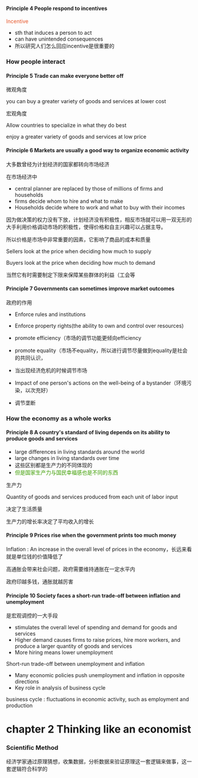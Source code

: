 #### Principle 4 People respond to incentives

<font color = '#e65529'>Incentive</font> 

* sth that induces a person to act
* can have unintended consequences
* 所以研究人们怎么回应incentive是很重要的

### How people interact

#### Principle 5 Trade can make everyone better off

微观角度

you can buy a greater variety of goods and services at lower cost

宏观角度

Allow countries to specialize in what they do best

enjoy a greater variety of goods and services at low price

#### Principle 6 Markets are usually a good way to organize economic activity

大多数曾经为计划经济的国家都转向市场经济

在市场经济中

* central planner are replaced by those of millions of firms and households
* firms decide whom to hire and what to make
* Households decide where to work and what to buy with their incomes

因为做决策的权力没有下放，计划经济没有积极性，相反市场就可以用一双无形的大手利用价格调动市场的积极性，使得价格和自主兴趣可以占据主导。

所以价格是市场中非常重要的因素，它影响了商品的成本和质量

Sellers look at the price when deciding how much to supply

Buyers look at the price when deciding how much to demand

当然它有时需要制定下限来保障某些群体的利益（工会等

#### Principle 7 Governments can sometimes improve market outcomes

政府的作用

* Enforce rules and institutions
* Enforce property rights(the ability to own and control over resources)

* promote efficiency（市场的调节功能更倾向efficiency
* promote equality（市场不equality，所以进行调节尽量做到equality是社会的共同认识，

* 当出现经济危机的时候调节市场
* Impact of one person's actions on the well-being of a bystander（环境污染，以次充好）
* 调节垄断

### How the economy as a whole works

#### Principle 8 A country's standard of living depends on its ability to produce goods and services

* large differences in living standards around the world
* large changes in living standards over time
* 这些区别都是生产力的不同体现的
* <font color = '#3e9e02'>但是国家生产力与国民幸福感也是不同的东西</font>

生产力

Quantity of goods and services produced from each unit of labor input

决定了生活质量

生产力的增长率决定了平均收入的增长

#### Principle 9 Prices rise when the government prints too much money

Inflation : An increase in the overall level of prices in the economy，长远来看就是单位钱的价值降低了

高通胀会带来社会问题，政府需要维持通胀在一定水平内

政府印越多钱，通胀就越厉害

#### Principle 10 Society faces a short-run trade-off between inflation and unemployment

是宏观调控的一大手段

* stimulates the overall level of spending and demand for goods and
  services
* Higher demand causes firms to raise prices, hire more workers, and
  produce a larger quantity of goods and services
*  More hiring means lower unemployment

Short-run trade-off between unemployment and inflation

* Many economic policies push unemployment and inflation in
  opposite directions
* Key role in analysis of business cycle

business cycle : fluctuations in economic activity, such as employment and production

# chapter 2 Thinking like an economist

### Scientific Method

经济学家通过原理猜想，收集数据，分析数据来验证原理这一套逻辑来做事，这一套逻辑符合科学的
